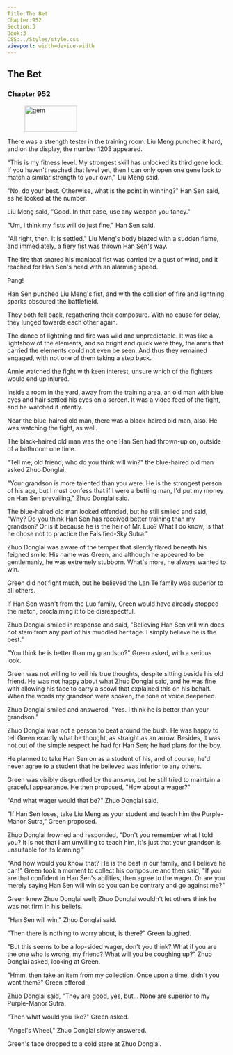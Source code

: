 ```yaml
---
Title:The Bet 
Chapter:952 
Section:3 
Book:3 
CSS:../Styles/style.css 
viewport: width=device-width
---
```

  
## The Bet
### Chapter 952
  
<figure>
	<img src="../Images/gem.gif" alt="gem" id="gem" width="120" height="60" />
</figure>
  

  
There was a strength tester in the training room. Liu Meng punched it hard, and on the display, the number 1203 appeared.

"This is my fitness level. My strongest skill has unlocked its third gene lock. If you haven't reached that level yet, then I can only open one gene lock to match a similar strength to your own," Liu Meng said.

"No, do your best. Otherwise, what is the point in winning?" Han Sen said, as he looked at the number.

Liu Meng said, "Good. In that case, use any weapon you fancy."

"Um, I think my fists will do just fine," Han Sen said.

"All right, then. It is settled." Liu Meng's body blazed with a sudden flame, and immediately, a fiery fist was thrown Han Sen's way.

The fire that snared his maniacal fist was carried by a gust of wind, and it reached for Han Sen's head with an alarming speed.

Pang!

Han Sen punched Liu Meng's fist, and with the collision of fire and lightning, sparks obscured the battlefield.

They both fell back, regathering their composure. With no cause for delay, they lunged towards each other again.

The dance of lightning and fire was wild and unpredictable. It was like a lightshow of the elements, and so bright and quick were they, the arms that carried the elements could not even be seen. And thus they remained engaged, with not one of them taking a step back.

Annie watched the fight with keen interest, unsure which of the fighters would end up injured.

Inside a room in the yard, away from the training area, an old man with blue eyes and hair settled his eyes on a screen. It was a video feed of the fight, and he watched it intently.

Near the blue-haired old man, there was a black-haired old man, also. He was watching the fight, as well.

The black-haired old man was the one Han Sen had thrown-up on, outside of a bathroom one time.

"Tell me, old friend; who do you think will win?" the blue-haired old man asked Zhuo Donglai.

"Your grandson is more talented than you were. He is the strongest person of his age, but I must confess that if I were a betting man, I'd put my money on Han Sen prevailing," Zhuo Donglai said.

The blue-haired old man looked offended, but he still smiled and said, "Why? Do you think Han Sen has received better training than my grandson? Or is it because he is the heir of Mr. Luo? What I do know, is that he chose not to practice the Falsified-Sky Sutra."

Zhuo Donglai was aware of the temper that silently flared beneath his feigned smile. His name was Green, and although he appeared to be gentlemanly, he was extremely stubborn. What's more, he always wanted to win.

Green did not fight much, but he believed the Lan Te family was superior to all others.

If Han Sen wasn't from the Luo family, Green would have already stopped the match, proclaiming it to be disrespectful.

Zhuo Donglai smiled in response and said, "Believing Han Sen will win does not stem from any part of his muddled heritage. I simply believe he is the best."

"You think he is better than my grandson?" Green asked, with a serious look.

Green was not willing to veil his true thoughts, despite sitting beside his old friend. He was not happy about what Zhuo Donglai said, and he was fine with allowing his face to carry a scowl that explained this on his behalf. When the words my grandson were spoken, the tone of voice deepened.

Zhuo Donglai smiled and answered, "Yes. I think he is better than your grandson."

Zhuo Donglai was not a person to beat around the bush. He was happy to tell Green exactly what he thought, as straight as an arrow. Besides, it was not out of the simple respect he had for Han Sen; he had plans for the boy.

He planned to take Han Sen on as a student of his, and of course, he'd never agree to a student that he believed was inferior to any others.

Green was visibly disgruntled by the answer, but he still tried to maintain a graceful appearance. He then proposed, "How about a wager?"

"And what wager would that be?" Zhuo Donglai said.

"If Han Sen loses, take Liu Meng as your student and teach him the Purple-Manor Sutra," Green proposed.

Zhuo Donglai frowned and responded, "Don't you remember what I told you? It is not that I am unwilling to teach him, it's just that your grandson is unsuitable for its learning."

"And how would you know that? He is the best in our family, and I believe he can!" Green took a moment to collect his composure and then said, "If you are that confident in Han Sen's abilities, then agree to the wager. Or are you merely saying Han Sen will win so you can be contrary and go against me?"

Green knew Zhuo Donglai well; Zhuo Donglai wouldn't let others think he was not firm in his beliefs.

"Han Sen will win," Zhuo Donglai said.

"Then there is nothing to worry about, is there?" Green laughed.

"But this seems to be a lop-sided wager, don't you think? What if you are the one who is wrong, my friend? What will you be coughing up?" Zhuo Donglai asked, looking at Green.

"Hmm, then take an item from my collection. Once upon a time, didn't you want them?" Green offered.

Zhuo Donglai said, "They are good, yes, but... None are superior to my Purple-Manor Sutra.

"Then what would you like?" Green asked.

"Angel's Wheel," Zhuo Donglai slowly answered.

Green's face dropped to a cold stare at Zhuo Donglai.
